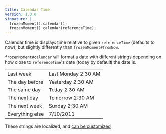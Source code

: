 ```yaml
---
title: Calendar Time
version: 1.3.0
signature: |
  frozenMoment().calendar();
  frozenMoment().calendar(referenceTime);
---
```



Calendar time is displays time relative to given `referenceTime` (defaults to now), but slightly differently than `frozenMoment#fromNow`.

`frozenMoment#calendar` will format a date with different strings depending on how close to `referenceTime`'s date (today by default) the date is.

<table class="table table-striped table-bordered">
  <tr>
    <td>Last week</td>
    <td>Last Monday 2:30 AM</td>
  </tr>
  <tr>
    <td>The day before</td>
    <td>Yesterday 2:30 AM</td>
  </tr>
  <tr>
    <td>The same day</td>
    <td>Today 2:30 AM</td>
  </tr>
  <tr>
    <td>The next day</td>
    <td>Tomorrow 2:30 AM</td>
  </tr>
  <tr>
    <td>The next week</td>
    <td>Sunday 2:30 AM</td>
  </tr>
  <tr>
    <td>Everything else</td>
    <td>7/10/2011</td>
  </tr>
</table>

These strings are localized, and [can be customized](#/customization/calendar/).
